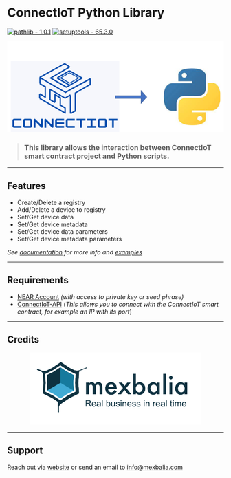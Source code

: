 # ConnectIoT Python Library

[![pathlib - 1.0.1](https://img.shields.io/badge/pathlib-1.0.1-orange)](https://pypi.org/project/pathlib/)
[![setuptools - 65.3.0](https://img.shields.io/badge/setuptools-65.3.0-green)](https://pypi.org/project/setuptools/)

<center>

![Arq,use](assets/images/ConnectIoT_To_Python.png)

</center>

>### This library allows the interaction between ConnectIoT smart contract project and Python scripts.

---

## Features

- Create/Delete a registry 
- Add/Delete a device to registry
- Set/Get device data
- Set/Get device metadata
- Set/Get device data parameters
- Set/Get device metadata parameters

_See [documentation](docs/README.md#connectiot-python-library) for more info and [examples](example/main.py)_

---

## Requirements

- [NEAR Account](https://docs.near.org/concepts/basics/account) _(with access to private key or seed phrase)_
- [ConnectIoT-API](https://github.com/paul-cruz/ConnectIoT-API.git) (*This allows you to connect with the ConnectIoT smart contract, for example an IP with its port*)


---
## Credits
<center>

>
  [![Logo Mexbalia](assets/images/Screenshot%20from%202022-08-10%2010-41-59.png)](https://mexbalia.com/)

  </center>

---

## Support

Reach out via [website](https://mexbalia.com/service-details.html) or send an email to [info@mexbalia.com](https://google.com)
